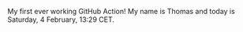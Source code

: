 My first ever working GitHub Action!
My name is Thomas and today is Saturday, 4 February, 13:29 CET. 
